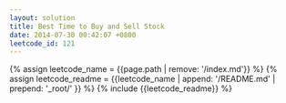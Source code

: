 ```yaml
---
layout: solution
title: Best Time to Buy and Sell Stock
date: 2014-07-30 00:42:07 +0800
leetcode_id: 121
---
```

{% assign leetcode_name = {{page.path | remove: '/index.md'}}  %}
{% assign leetcode_readme = {{leetcode_name | append: '/README.md' | prepend: '_root/' }}  %}
{% include {{leetcode_readme}} %}
